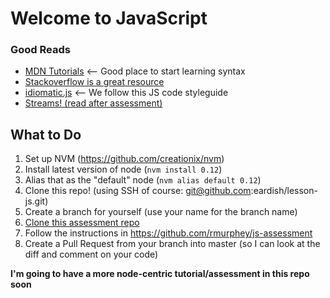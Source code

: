 # Welcome to JavaScript #

### Good Reads ###

* [MDN Tutorials](https://developer.mozilla.org/en-US/docs/Web/JavaScript/Guide) <-- Good place to start learning syntax
* [Stackoverflow is a great resource](http://stackoverflow.com/questions/3970961/getting-started-with-javascript)
* [idiomatic.js](https://github.com/rwaldron/idiomatic.js/) <-- We follow this JS code styleguide
* [Streams! (read after assessment)](https://github.com/substack/stream-handbook)


## What to Do ##

1. Set up NVM (https://github.com/creationix/nvm)
2. Install latest version of node (`nvm install 0.12`)
3. Alias that as the "default" node (`nvm alias default 0.12`)
4. Clone this repo! (using SSH of course: git@github.com:eardish/lesson-js.git)
5. Create a branch for yourself (use your name for the branch name)
6. [Clone this assessment repo](https://github.com/rmurphey/js-assessment)
  1. Follow the instructions in https://github.com/rmurphey/js-assessment
7. Create a Pull Request from your branch into master (so I can look at the diff and comment on your code)

**I'm going to have a more node-centric tutorial/assessment in this repo soon**
